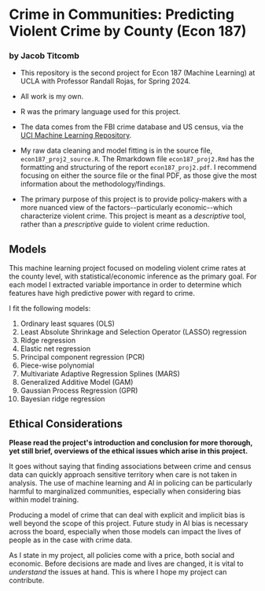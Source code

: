 # Crime in Communities: Predicting Violent Crime by County (Econ 187)
### by Jacob Titcomb



* This repository is the second project for Econ 187 (Machine Learning) at UCLA with Professor Randall Rojas, for Spring 2024.

* All work is my own.

* R was the primary language used for this project.

* The data comes from the FBI crime database and US census, via the [UCI Machine Learning Repository](https://archive.ics.uci.edu/dataset/211/communities+and+crime+unnormalized).

* My raw data cleaning and model fitting is in the source file, `econ187_proj2_source.R`. The Rmarkdown file `econ187_proj2.Rmd` has the formatting and structuring of the report `econ187_proj2.pdf`. I recommend focusing on either the source file or the final PDF, as those give the most information about the methodology/findings.

* The primary purpose of this project is to provide policy-makers with a more nuanced view of the factors--particularly economic--which characterize violent crime. This project is meant as a *descriptive* tool, rather than a *prescriptive* guide to violent crime reduction.

## Models

This machine learning project focused on modeling violent crime rates at the county level, with statistical/economic inference as the primary goal. For each model I extracted variable importance in order to determine which features have high predictive power with regard to crime.

I fit the following models:

1. Ordinary least squares (OLS)
2. Least Absolute Shrinkage and Selection Operator (LASSO) regression
3. Ridge regression
4. Elastic net regression
5. Principal component regression (PCR)
6. Piece-wise polynomial
7. Multivariate Adaptive Regression Splines (MARS)
8. Generalized Additive Model (GAM)
9. Gaussian Process Regression (GPR)
10. Bayesian ridge regression

## Ethical Considerations

**Please read the project's introduction and conclusion for more thorough, yet still brief, overviews of the ethical issues which arise in this project.**

It goes without saying that finding associations between crime and census data can quickly approach sensitive territory when care is not taken in analysis. The use of machine learning and AI in policing can be particularly harmful to marginalized communities, especially when considering bias within model training.

Producing a model of crime that can deal with explicit and implicit bias is well beyond the scope of this project. Future study in AI bias is necessary across the board, especially when those models can impact the lives of people as in the case with crime data.

As I state in my project, all policies come with a price, both social and economic. Before decisions are made and lives are changed, it is vital to *understand* the issues at hand. This is where I hope my project can contribute.
